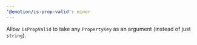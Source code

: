 ```yaml
---
'@emotion/is-prop-valid': minor
---
```


Allow `isPropValid` to take any `PropertyKey` as an argument (instead of just `string`).
